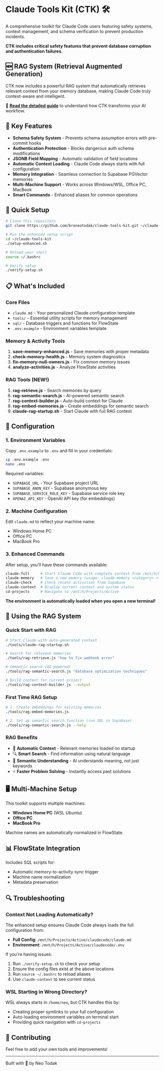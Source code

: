 # Claude Tools Kit (CTK) 🛠️

A comprehensive toolkit for Claude Code users featuring safety systems, context management, and schema verification to prevent production incidents.

**CTK includes critical safety features that prevent database corruption and authentication failures.**

## 🆕 RAG System (Retrieval Augmented Generation)

CTK now includes a powerful RAG system that automatically retrieves relevant context from your memory database, making Claude Code truly context-aware and intelligent.

📖 **[Read the detailed guide](README-DETAILED.md)** to understand how CTK transforms your AI workflow.

## 🎯 Key Features
- **Schema Safety System** - Prevents schema assumption errors with pre-commit hooks
- **Authentication Protection** - Blocks dangerous auth schema modifications
- **JSONB Field Mapping** - Automatic validation of field locations
- **Automatic Context Loading** - Claude Code always starts with full configuration
- **Memory Integration** - Seamless connection to Supabase PGVector memories
- **Multi-Machine Support** - Works across Windows/WSL, Office PC, MacBook
- **Smart Commands** - Enhanced aliases for common operations

## 🚀 Quick Setup

```bash
# Clone this repository
git clone https://github.com/broneotodak/claude-tools-kit.git ~/claude-tools-kit

# Run the enhanced setup script
cd ~/claude-tools-kit
./setup-enhanced.sh

# Reload your shell
source ~/.bashrc

# Verify setup
./verify-setup.sh
```

## 📋 What's Included

### Core Files
- `claude.md` - Your personalized Claude configuration template
- `tools/` - Essential utility scripts for memory management
- `sql/` - Database triggers and functions for FlowState
- `.env.example` - Environment variables template

### Memory & Activity Tools
1. **save-memory-enhanced.js** - Save memories with proper metadata
2. **check-memory-health.js** - Memory system diagnostics
3. **fix-memory-null-owners.js** - Fix common memory issues
4. **analyze-activities.js** - Analyze FlowState activities

### RAG Tools (NEW!)
5. **rag-retrieve.js** - Search memories by query
6. **rag-semantic-search.js** - AI-powered semantic search
7. **rag-context-builder.js** - Auto-build context for Claude
8. **rag-embed-memories.js** - Create embeddings for semantic search
9. **claude-rag-startup.sh** - Start Claude with full RAG context

## 🔧 Configuration

### 1. Environment Variables
Copy `.env.example` to `.env` and fill in your credentials:
```bash
cp .env.example .env
nano .env
```

Required variables:
- `SUPABASE_URL` - Your Supabase project URL
- `SUPABASE_ANON_KEY` - Supabase anonymous key
- `SUPABASE_SERVICE_ROLE_KEY` - Supabase service role key
- `OPENAI_API_KEY` - OpenAI API key (for embeddings)

### 2. Machine Configuration
Edit `claude.md` to reflect your machine name:
- Windows Home PC
- Office PC
- MacBook Pro

### 3. Enhanced Commands
After setup, you'll have these commands available:

```bash
claude-full     # Start Claude Code with complete context from /mnt/h/Projects/Active/claudecode/
claude-memory   # Save a new memory (usage: claude-memory <category> <title> <content> <importance>)
claude-check    # Check recent activities from Supabase
claude-context  # Display current context and system status
cd-projects     # Navigate to /mnt/h/Projects/Active
```

**The environment is automatically loaded when you open a new terminal!**

## 🧠 Using the RAG System

### Quick Start with RAG
```bash
# Start Claude with auto-generated context
./tools/claude-rag-startup.sh

# Search for relevant memories
./tools/rag-retrieve.js "how to fix webhook error"

# Semantic search (AI-powered)
./tools/rag-semantic-search.js "database optimization techniques"

# Build context for current project
./tools/rag-context-builder.js --output
```

### First Time RAG Setup
```bash
# 1. Create embeddings for existing memories
./tools/rag-embed-memories.js

# 2. Set up semantic search function (run SQL in Supabase)
./tools/rag-semantic-search.js --help
```

### RAG Benefits
- 🎯 **Automatic Context** - Relevant memories loaded on startup
- 🔍 **Smart Search** - Find information using natural language
- 🧠 **Semantic Understanding** - AI understands meaning, not just keywords
- ⚡ **Faster Problem Solving** - Instantly access past solutions

## 🖥️ Multi-Machine Setup

This toolkit supports multiple machines:
- **Windows Home PC** (WSL Ubuntu)
- **Office PC**
- **MacBook Pro**

Machine names are automatically normalized in FlowState.

## 📊 FlowState Integration

Includes SQL scripts for:
- Automatic memory-to-activity sync trigger
- Machine name normalization
- Metadata preservation

## 🔍 Troubleshooting

### Context Not Loading Automatically?
The enhanced setup ensures Claude Code always loads the full configuration from:
- **Full Config**: `/mnt/h/Projects/Active/claudecode/claude.md`
- **Environment**: `/mnt/h/Projects/Active/claudecode/.env`

If you're having issues:
1. Run `./verify-setup.sh` to check your setup
2. Ensure the config files exist at the above locations
3. Run `source ~/.bashrc` to reload aliases
4. Use `claude-context` to see current status

### WSL Starting in Wrong Directory?
WSL always starts in `/home/neo`, but CTK handles this by:
- Creating proper symlinks to your full configuration
- Auto-loading environment variables on terminal start
- Providing quick navigation with `cd-projects`

## 🤝 Contributing

Feel free to add your own tools and improvements!

---
Built with 💜 by Neo Todak